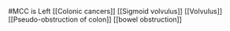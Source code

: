 #MCC is Left [[Colonic cancers]]
[[Sigmoid volvulus]]
[[Volvulus]]
[[Pseudo-obstruction of colon]]
[[bowel obstruction]]
